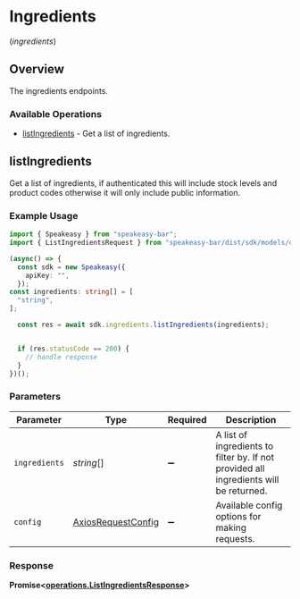 # Ingredients
(*ingredients*)

## Overview

The ingredients endpoints.

### Available Operations

* [listIngredients](#listingredients) - Get a list of ingredients.

## listIngredients

Get a list of ingredients, if authenticated this will include stock levels and product codes otherwise it will only include public information.

### Example Usage

```typescript
import { Speakeasy } from "speakeasy-bar";
import { ListIngredientsRequest } from "speakeasy-bar/dist/sdk/models/operations";

(async() => {
  const sdk = new Speakeasy({
    apiKey: "",
  });
const ingredients: string[] = [
  "string",
];

  const res = await sdk.ingredients.listIngredients(ingredients);


  if (res.statusCode == 200) {
    // handle response
  }
})();
```

### Parameters

| Parameter                                                                             | Type                                                                                  | Required                                                                              | Description                                                                           |
| ------------------------------------------------------------------------------------- | ------------------------------------------------------------------------------------- | ------------------------------------------------------------------------------------- | ------------------------------------------------------------------------------------- |
| `ingredients`                                                                         | *string*[]                                                                            | :heavy_minus_sign:                                                                    | A list of ingredients to filter by. If not provided all ingredients will be returned. |
| `config`                                                                              | [AxiosRequestConfig](https://axios-http.com/docs/req_config)                          | :heavy_minus_sign:                                                                    | Available config options for making requests.                                         |


### Response

**Promise<[operations.ListIngredientsResponse](../../models/operations/listingredientsresponse.md)>**

